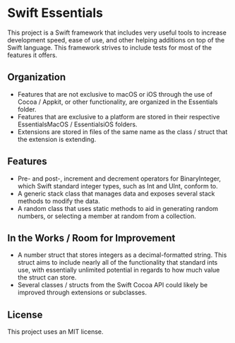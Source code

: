 # Swift Essentials

This project is a Swift framework that includes very useful tools to increase development speed, ease of use, and other helping additions on top of the Swift language. This framework strives to include tests for most of the features it offers.

## Organization
* Features that are not exclusive to macOS or iOS through the use of Cocoa / Appkit, or other functionality, are organized in the Essentials folder.
* Features that are exclusive to a platform are stored in their respective EssentialsMacOS / EssentialsiOS folders.
* Extensions are stored in files of the same name as the class / struct that the extension is extending.

## Features
* Pre- and post-, increment and decrement operators for BinaryInteger, which Swift standard integer types, such as Int and UInt, conform to.
* A generic stack class that manages data and exposes several stack methods to modify the data.
* A random class that uses static methods to aid in generating random numbers, or selecting a member at random from a collection.

## In the Works / Room for Improvement
* A number struct that stores integers as a decimal-formatted string. This struct aims to include nearly all of the functionality that standard ints use, with essentially unlimited potential in regards to how much value the struct can store.
* Several classes / structs from the Swift Cocoa API could likely be improved through extensions or subclasses.

## License
This project uses an MIT license.
